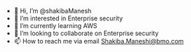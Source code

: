 - 👋 Hi, I’m @shakibaManesh
- 👀 I’m interested in Enterprise security
- 🌱 I’m currently learning AWS
- 💞️ I’m looking to collaborate on Enterprise security
- 📫 How to reach me via email Shakiba.Maneshi@bmo.com

<!---
shakibaManesh/shakibaManesh is a ✨ special ✨ repository because its `README.md` (this file) appears on your GitHub profile.
You can click the Preview link to take a look at your changes.
--->
